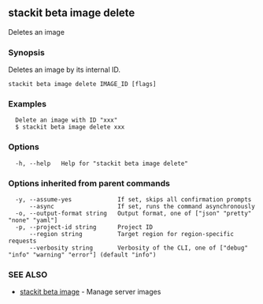 ## stackit beta image delete

Deletes an image

### Synopsis

Deletes an image by its internal ID.

```
stackit beta image delete IMAGE_ID [flags]
```

### Examples

```
  Delete an image with ID "xxx"
  $ stackit beta image delete xxx
```

### Options

```
  -h, --help   Help for "stackit beta image delete"
```

### Options inherited from parent commands

```
  -y, --assume-yes             If set, skips all confirmation prompts
      --async                  If set, runs the command asynchronously
  -o, --output-format string   Output format, one of ["json" "pretty" "none" "yaml"]
  -p, --project-id string      Project ID
      --region string          Target region for region-specific requests
      --verbosity string       Verbosity of the CLI, one of ["debug" "info" "warning" "error"] (default "info")
```

### SEE ALSO

* [stackit beta image](./stackit_beta_image.md)	 - Manage server images

